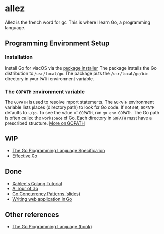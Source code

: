 # allez
Allez is the french word for go. This is where I learn Go, a
programming language.

## Programming Environment Setup

### Installation
Install Go for MacOS via the [package installer][installer]. The
package installs the Go distribution to `/usr/local/go`. The package
puts the `/usr/local/go/bin` directory in your `PATH` environment
variable.

### The `GOPATH` environment variable
The `GOPATH` is used to resolve import statements. The `GOPATH`
environment variable lists places (directory path) to look for Go
code. If not set, `GOPATH` defaults to `~/go`. To see the value of
`GOPATH`, run `go env GOPATH`. The Go path is often called the
`workspace` of Go. Each directory in `GOPATH` must have a prescribed
structure. [More on GOPATH][gopath]

## WIP
- [The Go Programming Language Specification][spec]
- [Effective Go][effective]

## Done
- [Xahlee's Golang Tutorial][xah]
- [A Tour of Go][tour]
- [Go Concurrency Patterns (slides)][patterns]
- [Writing web application in Go][gowiki]

## Other references
- [The Go Programming Language (book)][gopl]

[installer]: https://www.golang.org/dl
[gopath]: https://golang.org/cmd/go/#hdr-GOPATH_environment_variable
[spec]: https://golang.google.cn/ref/spec
[effective]: https://golang.org/doc/effective_go.html
[xah]: http://xahlee.info/golang/golang_index.html
[tour]: https://tour.golang.org/list
[patterns]: https://talks.golang.org/2012/concurrency.slide
[gowiki]: https://github.com/admacro/gowiki
[gopl]: https://www.gopl.io
